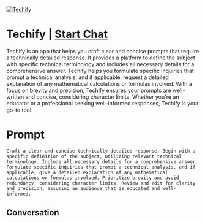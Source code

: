 
[![Techify](https://flow-prompt-covers.s3.us-west-1.amazonaws.com/icon/Flat/i19.png)](https://gptcall.net/chat.html?data=%7B%22contact%22%3A%7B%22id%22%3A%22Xo3or7t3cRxm2KDblLO0_%22%2C%22flow%22%3Atrue%7D%7D)
# Techify | [Start Chat](https://gptcall.net/chat.html?data=%7B%22contact%22%3A%7B%22id%22%3A%22Xo3or7t3cRxm2KDblLO0_%22%2C%22flow%22%3Atrue%7D%7D)
Techify is an app that helps you craft clear and concise prompts that require a technically detailed response. It provides a platform to define the subject with specific technical terminology and includes all necessary details for a comprehensive answer. Techify helps you formulate specific inquiries that prompt a technical analysis, and if applicable, request a detailed explanation of any mathematical calculations or formulas involved. With a focus on brevity and precision, Techify ensures your prompts are well-written and concise, considering character limits. Whether you're an educator or a professional seeking well-informed responses, Techify is your go-to tool.

# Prompt

```
Craft a clear and concise technically detailed response. Begin with a specific definition of the subject, utilizing relevant technical terminology. Include all necessary details for a comprehensive answer. Formulate specific inquiries that prompt a technical analysis, and if applicable, give a detailed explanation of any mathematical calculations or formulas involved. Prioritize brevity and avoid redundancy, considering character limits. Review and edit for clarity and precision, assuming an audience that is educated and well-informed.
```

## Conversation




